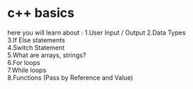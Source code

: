 # c++ basics
here you will learn about :
1.User Input / Output
2.Data Types		
3.If Else statements		
4.Switch Statement		
5.What are arrays, strings?		
6.For loops		
7.While loops		
8.Functions (Pass by Reference and Value)

